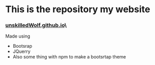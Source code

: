 # This is the repository my website
### [unskilledWolf.github.io](https://unskilledwolf.github.io)\

Made using
+ Bootsrap
+ JQuerry
+ Also some thing with npm to make a bootsrtap theme
